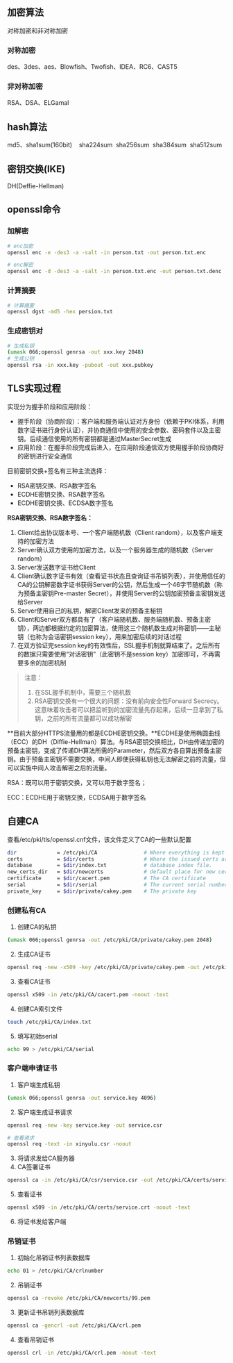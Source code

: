 ## 加密算法

对称加密和非对称加密
### 对称加密

des、3des、aes、Blowfish、Twofish、IDEA、RC6、CAST5

### 非对称加密
RSA、DSA、ELGamal

## hash算法
md5、sha1sum(160bit)    sha224sum  sha256sum  sha384sum  sha512sum
## 密钥交换(IKE)
DH(Deffie-Hellman)
## openssl命令

### 加解密

```bash
# enc加密
openssl enc -e -des3 -a -salt -in person.txt -out person.txt.enc

# enc解密
openssl enc -d -des3 -a -salt -in person.txt.enc -out person.txt.denc
```
### 计算摘要
```bash
# 计算摘要
openssl dgst -md5 -hex persion.txt
```
### 生成密钥对

```bash
# 生成私钥
(umask 066;openssl genrsa -out xxx.key 2048)
# 生成公钥
openssl rsa -in xxx.key -pubout -out xxx.pubkey
```
## TLS实现过程

实现分为握手阶段和应用阶段：

- 握手阶段（协商阶段）：客户端和服务端认证对方身份（依赖于PKI体系，利用数字证书进行身份认证），并协商通信中使用的安全参数、密码套件以及主密钥。后续通信使用的所有密钥都是通过MasterSecret生成
- 应用阶段：在握手阶段完成后进入，在应用阶段通信双方使用握手阶段协商好的密钥进行安全通信

目前密钥交换+签名有三种主流选择：

- RSA密钥交换、RSA数字签名
- ECDHE密钥交换、RSA数字签名
- ECDHE密钥交换、ECDSA数字签名

**RSA密钥交换、RSA数字签名：**

1. Client给出协议版本号、一个客户端随机数（Client random），以及客户端支持的加密方法
2. Server确认双方使用的加密方法，以及一个服务器生成的随机数（Server random）
3. Server发送数字证书给Client
4. Client确认数字证书有效（查看证书状态且查询证书吊销列表），并使用信任的CA的公钥解密数字证书获得Server的公钥，然后生成一个46字节随机数（称为预备主密钥Pre-master Secret），并使用Server的公钥加密预备主密钥发送给Server
5. Server使用自己的私钥，解密Client发来的预备主秘钥
6. Client和Server双方都具有了（客户端随机数、服务端随机数、预备主密钥），两边都根据约定的加密算法，使用这三个随机数生成对称密钥——主秘钥（也称为会话密钥session key），用来加密后续的对话过程
7. 在双方验证完session key的有效性后，SSL握手机制就算结束了。之后所有的数据只需要使用“对话密钥”（此密钥不是session key）加密即可，不再需要多余的加密机制

>注意：
>
>1. 在SSL握手机制中，需要三个随机数
>2. RSA密钥交换有一个很大的问题：没有前向安全性Forward Secrecy。这意味着攻击者可以把监听到的加密流量先存起来，后续一旦拿到了私钥，之前的所有流量都可以成功解密

**目前大部分HTTPS流量用的都是ECDHE密钥交换。**ECDHE是使用椭圆曲线（ECC）的DH（Diffie-Hellman）算法。与RSA密钥交换相比，DH由传递加密的预备主密钥，变成了传递DH算法所需的Parameter，然后双方各自算出预备主密钥。由于预备主密钥不需要交换，中间人即使获得私钥也无法解密之前的流量，但可以实施中间人攻击解密之后的流量。

RSA：既可以用于密钥交换，又可以用于数字签名；

ECC：ECDHE用于密钥交换，ECDSA用于数字签名

## 自建CA

查看/etc/pki/tls/openssl.cnf文件，该文件定义了CA的一些默认配置
```bash
dir		        = /etc/pki/CA		        # Where everything is kept
certs		    = $dir/certs		        # Where the issued certs are kept
database	    = $dir/index.txt	        # database index file.
new_certs_dir   = $dir/newcerts		        # default place for new certs.
certificate	    = $dir/cacert.pem 	        # The CA certificate
serial		    = $dir/serial 		        # The current serial number
private_key	    = $dir/private/cakey.pem    # The private key
```
### 创建私有CA

1. 创建CA的私钥
```bash
(umask 066;openssl genrsa -out /etc/pki/CA/private/cakey.pem 2048)
```

2. 生成CA证书
```bash
openssl req -new -x509 -key /etc/pki/CA/private/cakey.pem -out /etc/pki/CA/cacert.pem -days 3650
```

3. 查看CA证书
```bash
openssl x509 -in /etc/pki/CA/cacert.pem -noout -text
```

4. 创建CA索引文件
```bash
touch /etc/pki/CA/index.txt
```

5. 填写初始serial
```bash
echo 99 > /etc/pki/CA/serial
```
### 客户端申请证书

1. 客户端生成私钥
```bash
(umask 066;openssl genrsa -out service.key 4096)
```

2. 客户端生成证书请求
```bash
openssl req -new -key service.key -out service.csr

# 查看请求
openssl req -text -in xinyulu.csr -noout
```

3. 将请求发给CA服务器
4. CA签署证书
```bash
openssl ca -in /etc/pki/CA/csr/service.csr -out /etc/pki/CA/certs/service.crt -days 100
```

5. 查看证书
```bash
openssl x509 -in /etc/pki/CA/certs/service.crt -noout -text
```

6. 将证书发给客户端
### 吊销证书

1. 初始化吊销证书列表数据库
```bash
echo 01 > /etc/pki/CA/crlnumber
```

2. 吊销证书
```bash
openssl ca -revoke /etc/pki/CA/newcerts/99.pem
```

3. 更新证书吊销列表数据库
```bash
openssl ca -gencrl -out /etc/pki/CA/crl.pem
```

4. 查看吊销证书
```bash
openssl crl -in /etc/pki/CA/crl.pem -noout -text
```
